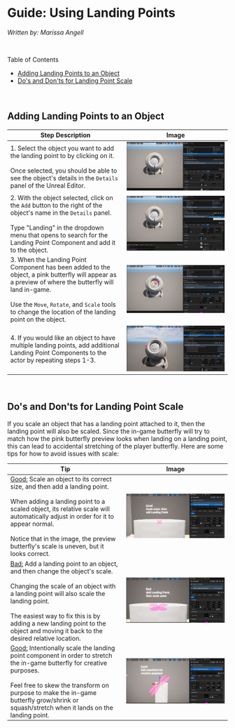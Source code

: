 
# Guide: Using Landing Points

*Written by: Marissa Angell*

<br>

Table of Contents

- [Adding Landing Points to an Object](#adding-landing-points-to-an-object)
- [Do's and Don'ts for Landing Point Scale](#do's-and-don'ts-for-landing-point-scale)

<br>

## Adding Landing Points to an Object

| Step Description                                             | Image                            |
| ------------------------------------------------------------ | -------------------------------- |
| 1. Select the object you want to add the landing point to by clicking on it. <br /><br />Once selected, you should be able to see the object's details in the `Details` panel of the Unreal Editor. | ![](images/AddLandingPoint1.jpg) |
| 2. With the object selected, click on the `Add` button to the right of the object's name in the `Details` panel. <br /><br />Type "Landing" in the dropdown menu that opens to search for the Landing Point Component and add it to the object. | ![](images/AddLandingPoint2.jpg) |
| 3. When the Landing Point Component has been added to the object, a pink butterfly will appear as a preview of where the butterfly will land in-game.<br /><br />Use the `Move`, `Rotate`, and `Scale` tools to change the location of the landing point on the object. | ![](images/AddLandingPoint3.jpg) |
| 4. If you would like an object to have multiple landing points, add additional Landing Point Components to the actor by repeating steps 1-3. | ![](images/AddLandingPoint4.jpg) |

<br>



## Do's and Don'ts for Landing Point Scale

If you scale an object that has a landing point attached to it, then the landing point will also be scaled. Since the in-game butterfly will try to match how the pink butterfly preview looks when landing on a landing point, this can lead to accidental stretching of the player butterfly. Here are some tips for how to avoid issues with scale:

| Tip                                                          | Image                              |
| ------------------------------------------------------------ | ---------------------------------- |
| <u>Good:</u> Scale an object to its correct size, and then add a landing point.<br /><br />When adding a landing point to a scaled object, its relative scale will automatically adjust in order for it to appear normal.<br /><br />Notice that in the image, the preview butterfly's scale is uneven, but it looks correct. | ![](images/ScaleLandingPoint1.jpg) |
| <u>Bad:</u> Add a landing point to an object, and then change the object's scale.<br /><br />Changing the scale of an object with a landing point will also scale the landing point. <br /><br />The easiest way to fix this is by adding a new landing point to the object and moving it back to the desired relative location. | ![](images/ScaleLandingPoint2.jpg) |
| <u>Good:</u> Intentionally scale the landing point component in order to stretch the in-game butterfly for creative purposes.<br /><br />Feel free to skew the transform on purpose to make the in-game butterfly grow/shrink or squash/stretch when it lands on the landing point. | ![](images/ScaleLandingPoint3.jpg) |



<br>

















